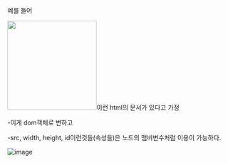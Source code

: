 예를 들어

<img src='image/android.jpg' width=200 hegith=150 id='test'/>이런 html의 문서가 있다고 가정

-이게 dom객체로 변하고

-src, width, height, id이런것들(속성들)은 노드의 맴버변수처럼 이용이 가능하다.

![image](https://user-images.githubusercontent.com/108928206/190558804-40b76df2-121e-4ef2-8fc8-80ed0ce373d4.png)


